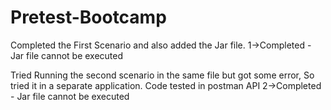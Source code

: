 # Pretest-Bootcamp
Completed the First Scenario and also added the Jar file.
1->Completed - Jar file cannot be executed

Tried Running the second scenario in the same file but got some error, So tried it in a separate application. Code tested in postman API
2->Completed - Jar file cannot be executed
